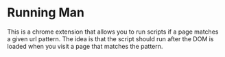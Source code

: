 # Running Man

This is a chrome extension that allows you to run scripts if a page matches a given url pattern. The idea is that the script should run after the DOM is loaded when you visit a page that matches the pattern.